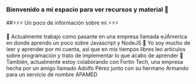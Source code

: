 ### Bienvenido a mi espacio para ver recursos y material 👋

<!--
**codedvil/codedvil** is a ✨ _special_ ✨ repository because its `README.md` (this file) appears on your GitHub profile.

Here are some ideas to get you started:

- 🔭 I’m currently working on ...
- 🌱 I’m currently learning ...
- 👯 I’m looking to collaborate on ...
- 🤔 I’m looking for help with ...
- 💬 Ask me about ...
- 📫 How to reach me: ...
- 😄 Pronouns: ...
- ⚡ Fun fact: ...
-->

##⚡⚡⚡ Un poco de información sobre mi ⚡⚡⚡

🔭 Actualmente trabajo como pasante en una empresa llamada eJAmerica en donde aprendo un poco sobre Javascript y NodeJS
🌱 Yo soy mucho de leer y aprender por mi cuenta, así que en mis tiempos libres leo artículos sobre programación y trato de implementar lo que acabo de aprender
👯 También, actualmente estoy colaborando con Fortin Tech, una empresa hecha por un amigo llamado Adolfo Pérez junto con su hermano Armando para un servicio de nombre APAMED
